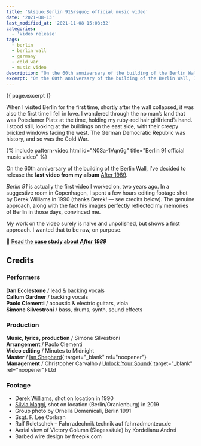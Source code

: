 ```yaml
---
title: '&lsquo;Berlin 91&rsquo; official music video'
date: '2021-08-13'
last_modified_at: '2021-11-08 15:08:32'
categories:
  - 'Video release'
tags:
  - berlin
  - berlin wall
  - germany
  - cold war
  - music video
description: "On the 60th anniversary of the building of the Berlin Wall, I’ve decided to release the last video from my album ‘After 1989’."
excerpt: "On the 60th anniversary of the building of the Berlin Wall, I’ve decided to release the last video from my album <em>After 1989</em>."
---
```

<p class="lead">{{ page.excerpt }}</p>

When I visited Berlin for the first time, shortly after the wall collapsed, it was also the first time I fell in love. I wandered through the no man’s land that was Potsdamer Platz at the time, holding my ruby-red hair girlfriend’s hand. I stood still, looking at the buildings on the east side, with their creepy bricked windows facing the west. The German Democratic Republic was history, and so was the Cold War.

{% include pattern-video.html id="N0Sa-1Vqn6g" title="Berlin 91 official music video" %}

On the 60th anniversary of the building of the Berlin Wall, I’ve decided to release the **last video from my album** [After 1989](/work/original-productions/after-1989/).

_Berlin 91_ is actually the first video I worked on, two years ago. In a suggestive room in Copenhagen, I spent a few hours editing footage shot by Derek Williams in 1990 (thanks Derek! — see credits below). The genuine approach, along with the fact his images perfectly reflected my memories of Berlin in those days, convinced me.

My work on the video surely is naive and unpolished, but shows a first approach. I wanted that to be raw, on purpose.

<p class="detached text-uppercase fs-5">🔗 <a href="/work/original-productions/after-1989/">Read the <strong class="m2m-letter-spacing-w1">case study about <em>After 1989</em></strong></a></p>

## Credits

### Performers

**Dan Ecclestone** / lead & backing vocals  
**Callum Gardner** / backing vocals  
**Paolo Clementi** / acoustic & electric guitars, viola  
**Simone Silvestroni** / bass, drums, synth, sound effects

### Production

**Music, lyrics, production** / Simone Silvestroni  
**Arrangement** / Paolo Clementi  
**Video editing** / Minutes to Midnight  
**Master** / [Ian Shepherd](https://en.wikipedia.org/wiki/Ian_Shepherd){:target="_blank" rel="noopener"}  
**Management** / Christopher Carvalho / [Unlock Your Sound](https://unlockyoursound.com/){:target="_blank" rel="noopener"} Ltd  

### Footage

<ul class="m2m-ul">
  <li><a href="https://www.nr23.net/" target="_blank" rel="noopener noreferrer">Derek Williams</a>, shot on location in 1990</li>
  <li><a href="https://silviamaggidesign.com/" target="_blank" rel="noopener noreferrer">Silvia Maggi</a>, shot on location (Berlin/Oranienburg) in 2019</li>
  <li>Group photo by Ornella Domenicali, Berlin 1991</li>
  <li>Ssgt. F. Lee Corkran</li>
  <li>Ralf Roletschek – Fahrradechnik technik auf fahrradmonteur.de</li>
  <li>Aerial view of Victory Column (Siegessäule) by Kordelianu Andrei</li>
  <li>Barbed wire design by freepik.com</li>
</ul>